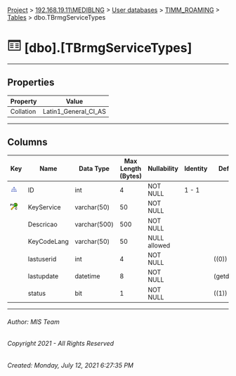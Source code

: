 #### 

[Project](../../../../index.md) > [192.168.19.11\\MEDIBLNG](../../../index.md) > [User databases](../../index.md) > [TIMM_ROAMING](../index.md) > [Tables](Tables.md) > dbo.TBrmgServiceTypes

# ![Tables](../../../../Images/Table32.png) [dbo].[TBrmgServiceTypes]

---

## <a name="#properties"></a>Properties

| Property | Value |
|---|---|
| Collation | Latin1_General_CI_AS |


---

## <a name="#columns"></a>Columns

| Key | Name | Data Type | Max Length (Bytes) | Nullability | Identity | Default |
|---|---|---|---|---|---|---|
| [![Indexes IX_TBrmgServiceTypes](../../../../Images/Index.png)](#indexes) | ID | int | 4 | NOT NULL | 1 - 1 |  |
| [![Cluster Primary Key PK_TBrmgServiceTypes: KeyService](../../../../Images/pkcluster.png)](#indexes) | KeyService | varchar(50) | 50 | NOT NULL |  |  |
|  | Descricao | varchar(500) | 500 | NOT NULL |  |  |
|  | KeyCodeLang | varchar(50) | 50 | NULL allowed |  |  |
|  | lastuserid | int | 4 | NOT NULL |  | ((0)) |
|  | lastupdate | datetime | 8 | NOT NULL |  | (getdate()) |
|  | status | bit | 1 | NOT NULL |  | ((1)) |


---

###### Author:  MIS Team

###### Copyright 2021 - All Rights Reserved

###### Created: Monday, July 12, 2021 6:27:35 PM


